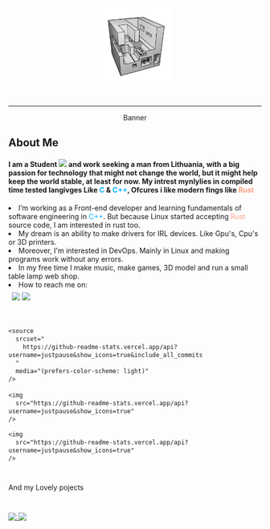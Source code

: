 <div id="header" align="center">
  <p align="center"><img src="./ONE.png" width="150" /></p>
  <p align="center"></p>

  <p align="center">
    <img
      src="https://img.shields.io/github/stars/JustPause?style=flat&color=blue"
      alt=""
      width="46"
    />
    <img
      src="https://komarev.com/ghpvc/?username=justpause&style=flat&color=blue"
      alt=""
      width="85"
    />
  </p>
</div>

---

<div id="Banner" align="center">
  <p width="600" height="300">Banner</p>
</div>

<div>
  <h2>About Me</h2>
  <h4 style="">
    I am a Student
    <img
      src="https://media.giphy.com/media/dxn6fRlTIShoeBr69N/giphy.gif"
      width="15"
    />
    and work seeking a man from Lithuania, with a big passion for technology
    that might not change the world, but it might help keep the world stable, at
    least for now. My intrest mynlylies in compiled time tested langivges Like
    <c style="color: #00b0ff">C</c> & <c style="color: #00b0ff">C++</c>, Ofcures
    i like modern fings like <rust style="color: #ff9e80">Rust</rust>
  </h4>

  <lu>
    <li>
      I’m working as a Front-end developer and learning fundamentals of software
      engineering in <c style="color: #00b0ff">C++</c>. But because Linux
      started accepting <rust style="color: #ff9e80">Rust</rust> source code, I
      am interested in rust too.
    </li>
    <li>
      My dream is an ability to make drivers for IRL devices. Like Gpu's, Cpu's
      or 3D printers.
    </li>
    <li>
      Moreover, I'm interested in DevOps. Mainly in Linux and making programs
      work without any errors.
    </li>
    <li>
      In my free time I make music, make games, 3D model and run a small table
      lamp web shop.
    </li>
    <li>How to reach me on:</li></lu
  >
</div>

<div style="padding: 0.5em">
  <img src=https://img.shields.io/badge/linkedin-Find%20me-0077B5?style=flat/>
  <img
  src=https://img.shields.io/badge/My%20email-%20IamJustStan%40hotmail.com-orange?style=flat>
</div>

<div style="padding-top: 2em">
  <picture>
    <source
      srcset="
        https://github-readme-stats.vercel.app/api?username=justpause&show_icons=true&theme=slateorange&include_all_commits=true
      "
      media="(prefers-color-scheme: dark), (prefers-color-scheme: no-preference)"
    />

    <source
      srcset="
        https://github-readme-stats.vercel.app/api?username=justpause&show_icons=true&include_all_commits
      "
      media="(prefers-color-scheme: light)"
    />

    <img
      src="https://github-readme-stats.vercel.app/api?username=justpause&show_icons=true"
    />
  </picture>

  <picture>
    <source
      srcset="
        https://github-readme-stats.vercel.app/api/top-langs/?username=justpause&include_all_commits&langs_count=8&theme=slateorange
      "
      media="(prefers-color-scheme: dark), (prefers-color-scheme: no-preference)"
    />

    <img
      src="https://github-readme-stats.vercel.app/api?username=justpause&show_icons=true"
    />
  </picture>
</div>

<p style="padding-top: 2em">And my Lovely pojects</p>

<div style="padding-top: 2em; display: block">
  <a href="https://github.com/anuraghazra/github-readme-stats">
    <img
      align="top"
      src="https://github-readme-stats.vercel.app/api/pin/?username=justpause&repo=My-Webside&theme=slateorange"
    />
  </a>
  <a href="https://github.com/anuraghazra/convoychat">
    <img
      align="top"
      src="https://github-readme-stats.vercel.app/api/pin/?username=justpause&repo=TickTackTo&theme=slateorange"
    />
  </a>
</div>

